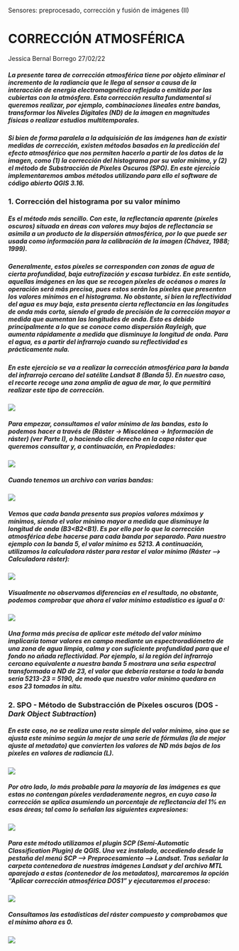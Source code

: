Sensores: preprocesado, corrección y fusión de imágenes (II)
# CORRECCIÓN ATMOSFÉRICA

Jessica Bernal Borrego
27/02/22

##### La presente tarea de corrección atmosférica tiene por objeto eliminar el incremento de la radiancia que le llega al sensor a causa de la interacción de energía electromagnética reflejada o emitida por las cubiertas con la atmósfera.  Esta corrección resulta fundamental si queremos realizar, por ejemplo, combinaciones lineales entre bandas, transformar los Niveles Digitales (ND) de la imagen en magnitudes físicas o realizar estudios multitemporales.
##### Si bien de forma paralela a la adquisición de las imágenes han de existir medidas de corrección, existen métodos basados en la predicción del efecto atmosférico que nos permiten hacerlo a partir de los datos de la imagen, como (1) la corrección del histograma por su valor mínimo, y (2) el método de Substracción de Píxeles Oscuros (SPO). En este ejercicio implementaremos ambos métodos utilizando para ello el software de código abierto QGIS 3.16. 

### 1.	Corrección del histograma por su valor mínimo
##### Es el método más sencillo. Con este, la reflectancia aparente (píxeles oscuros) situada en áreas con valores muy bajos de reflectancia se asimila a un producto de la dispersión atmosférica, por lo que puede ser usada como información para la calibración de la imagen (Chávez, 1988; 1999).
##### Generalmente, estos píxeles se corresponden con zonas de agua de cierta profundidad, baja eutrofización y escasa turbidez. En este sentido, aquellas imágenes en las que se recogen píxeles de océanos o mares la operación será más precisa, pues estos serán los píxeles que presenten los valores mínimos en el histograma. No obstante, si bien la reflectividad del agua es muy baja, esta presenta cierta reflectancia en las longitudes de onda más corta, siendo el grado de precisión de la corrección mayor a medida que aumentan las longitudes de onda. Esto es debido principalmente a lo que se conoce como dispersión Rayleigh, que aumenta rápidamente a medida que disminuye la longitud de onda. Para el agua, es a partir del infrarrojo cuando su reflectividad es prácticamente nula.

##### En este ejercicio se va a realizar la corrección atmosférica para la banda del infrarrojo cercano del satélite Landsat 8 (Banda 5). En nuestro caso, el recorte recoge una zona amplia de agua de mar, lo que permitirá realizar este tipo de corrección.

![](https://codimd.s3.shivering-isles.com/demo/uploads/55c84c826662ee144f2d26f29.png)
 

##### Para empezar, consultamos el valor mínimo de las bandas, esto lo podemos hacer a través de (*Ráster → Miscelánea → Información de ráster*) (ver Parte I), o haciendo clic derecho en la capa ráster que queremos consultar y, a continuación, en *Propiedades*:

 ![](https://codimd.s3.shivering-isles.com/demo/uploads/55c84c826662ee144f2d26f2a.png)



##### Cuando tenemos un archivo con varias bandas:
 
![](https://codimd.s3.shivering-isles.com/demo/uploads/55c84c826662ee144f2d26f2b.png)


##### Vemos que cada banda presenta sus propios valores máximos y mínimos, siendo el valor mínimo mayor a medida que disminuye la longitud de onda (B3<B2<B1). Es por ello por lo que la corrección atmosférica debe hacerse para cada banda por separado. Para nuestro ejemplo con la banda 5, el valor mínimo es 5213. A continuación, utilizamos la calculadora ráster para restar el valor mínimo (*Ráster --> Calculadora ráster*):

![](https://codimd.s3.shivering-isles.com/demo/uploads/55c84c826662ee144f2d26f2c.png)


##### Visualmente no observamos diferencias en el resultado, no obstante, podemos comprobar que ahora el valor mínimo estadístico es igual a 0:

![](https://codimd.s3.shivering-isles.com/demo/uploads/55c84c826662ee144f2d26f2d.png)
 

##### Una forma más precisa de aplicar este método del valor mínimo implicaría tomar valores en campo mediante un espectroradiómetro de una zona de agua limpia, calma y con suficiente profundidad para que el fondo no añada reflectividad. Por ejemplo, si la región del infrarrojo cercano equivalente a nuestra banda 5 mostrara una seña espectral transformada a ND de 23, el valor que debería restarse a toda la banda sería 5213-23 = 5190, de modo que nuestro valor mínimo quedara en esos 23 tomados in situ.

### 2.	SPO - Método de Substracción de Píxeles oscuros (DOS - *Dark Object Subtraction*)
##### En este caso, no se realiza una resta simple del valor mínimo, sino que se ajusta este mínimo según la mejor de una serie de fórmulas (la de mejor ajuste al metadato) que convierten los valores de ND más bajos de los píxeles en valores de radiancia (L). 

![](https://codimd.s3.shivering-isles.com/demo/uploads/55c84c826662ee144f2d26f2e.png)

 

##### Por otro lado, lo más probable para la mayoría de las imágenes es que estas no contengan píxeles verdaderamente negros, en cuyo caso la corrección se aplica asumiendo un porcentaje de reflectancia del 1% en esas áreas; tal como lo señalan las siguientes expresiones:

 ![](https://codimd.s3.shivering-isles.com/demo/uploads/55c84c826662ee144f2d26f2f.png)


##### Para este método utilizamos el plugin SCP (*Semi-Automatic Classification Plugin*) de QGIS.  Una vez instalado, accediendo desde la pestaña del menú *SCP --> Preprocesamiento --> Landsat*. Tras señalar la carpeta contenedora de nuestras imágenes Landsat y del archivo MTL aparejado a estas (contenedor de los metadatos), marcaremos la opción “Aplicar corrección atmosférica DOS1” y ejecutaremos el proceso:

 ![](https://codimd.s3.shivering-isles.com/demo/uploads/55c84c826662ee144f2d26f30.png)

 


##### Consultamos las estadísticas del ráster compuesto y comprobamos que el mínimo ahora es 0.

![](https://codimd.s3.shivering-isles.com/demo/uploads/55c84c826662ee144f2d26f31.png)













